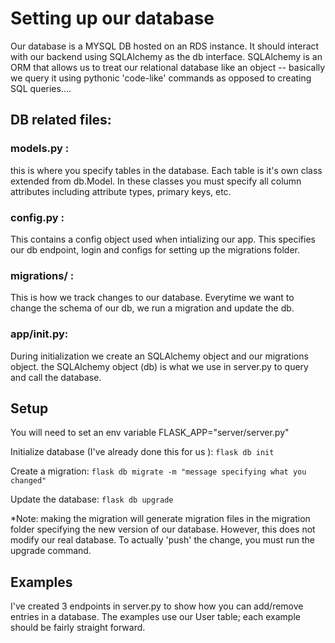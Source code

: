 # Setting up our database 

Our database is a MYSQL DB hosted on an RDS instance. 
It should interact with our backend using SQLAlchemy as the db interface. SQLAlchemy is an ORM that allows us to treat our relational database like an object -- basically we query it using pythonic 'code-like' commands as opposed to creating SQL queries....

## DB related files:

### models.py :
this is where you specify tables in the database. Each table is it's own class extended from db.Model. In these classes you must specify all column attributes including attribute types, primary keys, etc. 

### config.py :
This contains a config object used when intializing our app. This specifies our db endpoint, login and configs for setting up the migrations folder.

### migrations/ :
This is how we track changes to our database. Everytime we want to change the schema of our db, we run a migration and update the db. 

### app/__init__.py:
During initialization we create an SQLAlchemy object and our migrations object. the SQLAlchemy object (db) is what we use in server.py to query and call the database. 

## Setup

You will need to set an env variable FLASK_APP="server/server.py"

Initialize database (I've already done this for us ):  `flask db init`   

Create a migration: `flask db migrate -m "message specifying what you changed"`

Update the database: `flask db upgrade`

*Note: making the migration will generate migration files in the migration folder specifying the new version of our database. However, this does not modify our real database. To actually 'push' the change, you must run the upgrade command. 


## Examples

I've created 3 endpoints in server.py to show how you can add/remove entries in a database. The examples use our User table; each example should be fairly straight forward. 



